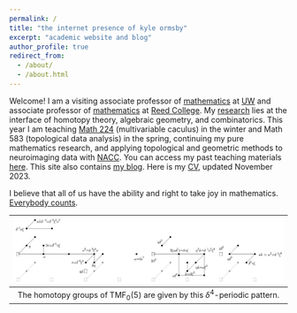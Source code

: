 ```yaml
---
permalink: /
title: "the internet presence of kyle ormsby"
excerpt: "academic website and blog"
author_profile: true
redirect_from: 
  - /about/
  - /about.html
---
```


Welcome! I am a visiting associate professor of [mathematics](https://math.washington.edu/) at [UW](https://www.washington.edu/) and associate professor of [mathematics](https://www.reed.edu/math/) at [Reed College](https://www.reed.edu/). My [research](/research/) lies at the interface of homotopy theory, algebraic geometry, and combinatorics. This year I am teaching [Math 224](/224/) (multivariable caculus) in the winter and Math 583 (topological data analysis) in the spring, continuing my pure mathematics research, and applying topological and geometric methods to neuroimaging data with [NACC](https://naccdata.org/). You can access my past teaching materials [here](/teaching/). This site also contains [my blog](/blog/). Here is my [CV](/files/cv_ormsby.pdf), updated November 2023.

I believe that all of us have the ability and right to take joy in mathematics. [Everybody counts](https://www.ams.org/publications/journals/notices/201610/rnoti-p1164.pdf).

| ![The homotopy groups of $\mathrm{TMF}_0(5)$.](/images/tmf05.png) |
| :--: |
| The homotopy groups of $\mathrm{TMF}_0(5)$ are given by this $\delta^4$-periodic pattern. |
